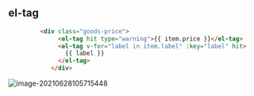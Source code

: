 ## el-tag

```html
         <div class="goods-price">
              <el-tag hit type="warning">{{ item.price }}</el-tag>
              <el-tag v-for="label in item.label" :key="label" hit>
                {{ label }}
              </el-tag>
            </div>
```

![image-20210628105715448](C:\Users\inui\AppData\Roaming\Typora\typora-user-images\image-20210628105715448.png)